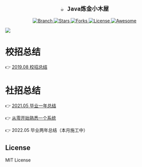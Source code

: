 <h2 align="center"><code>☕ Java炼金小木屋</code></h2>

<p align="center">
  <a href="https://github.com/mio4/Java-Gold.git">
    <img src="https://img.shields.io/badge/Branch-master-green.svg?longCache=true"
        alt="Branch">
  </a>
  <a href="https://github.com/mio4/Java-Gold/stargazers">
    <img src="https://img.shields.io/github/stars/mio4/Java-Gold"
        alt="Stars">
  </a>
    <a href="https://github.com/mio4/Java-Gold/network/members">
    <img src="https://img.shields.io/github/forks/mio4/Java-Gold"
        alt="Forks">
  </a>
  <a href="https://github.com/mio4/Java-Gold">
    <img src="https://img.shields.io/badge/License-GNU-blue.svg?longCache=true"
        alt="License">
  </a>
   <a href="https://github.com/mio4/Java-Gold">
   <img src="https://cdn.rawgit.com/sindresorhus/awesome/d7305f38d29fed78fa85652e3a63e154dd8e8829/media/badge.svg"
        alt="Awesome">
  </a>
</p>

![](01-campus/readme_pics/header.png)







# 校招总结

:point_right:  [2019.08 校招总结](https://github.com/mio4/Java-Gold/blob/master/01-campus/2019-campus-interview.md)



# 社招总结

:point_right:  [2021.05 毕业一年总结](https://github.com/mio4/Java-Gold/blob/master/010-social/one-year.md)

:point_right:  [从零开始熟悉一个系统](https://github.com/mio4/Java-Gold/blob/master/010-social/learn-system.md)

:point_right: 2022.05 毕业两年总结（本月施工中）



## License

MIT License
